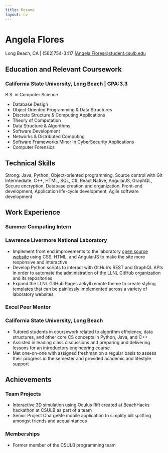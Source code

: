 ```yaml
---
title: Resume
layout: cv
---
```

# Angela Flores
Long Beach, CA | (562)754-3417 |Angela.Flores@student.csulb.edu

## Education and Relevant Coursework

### California State University, Long Beach | GPA:3.3
B.S. in Computer Science
* Database Design
* Object Oriented Programming & Data Structures
* Discrete Structure & Computing Applications
* Theory of Computation
* Data Structure & Algorithms
* Software Development
* Networks & Distributed Computing
* Software Frameworks
 Minor In CyberSecurity Applications
 * Computer Forensics

## Technical Skills

Strong: Java, Python, Object-oriented programming, Source control with Git
Intermediate: C++, HTML, SQL, C#, React Native, AngularJS, GraphQL, Secure encryption, Database creation and organization, Front-end development, Application life-cycle development, Agile software development

## Work Experience

### Summer Computing Intern
### Lawrence Livermore National Laboratory

* Implement front end improvements to the laboratory [open source website](https://software.llnl.gov) using CSS, HTML, and AngularJS to make the site more responsive and interactive
* Develop Python scripts to interact with GitHub’s REST and GraphQL APIs in order to automate the administration of the LLNL GitHub organization and its repositories
* Expand the LLNL GitHub Pages Jekyll remote theme to create styling templates that can be painlessly implemented across a variety of laboratory websites

### Excel Peer Mentor
### California State University, Long Beach
* Tutored students in coursework related to algorithm efficiency, data structures, and other core CS concepts in Python, Java, and C++
* Assisted in leading class discussions and preparing and delivering lessons for an introductory engineering course
* Met one-on-one with assigned freshman on a regular basis to assess their progress in the semester and provided academic and lifestyle support

## Achievements

### Team Projects
* Interactive 3D simulation using Oculus Rift created at BeachHacks hackathon at CSULB as part of a team
* Senior Project ChargeMe mobile application to simplify bill splitting amongst friends and acquaintances
### Memberships
* Former member of the CSULB programming team
